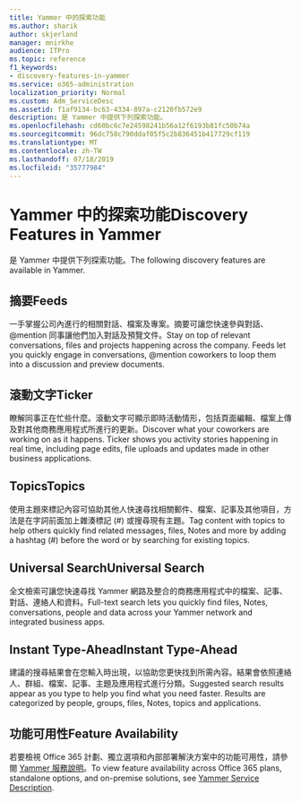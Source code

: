 ```yaml
---
title: Yammer 中的探索功能
ms.author: sharik
author: skjerland
manager: mnirkhe
audience: ITPro
ms.topic: reference
f1_keywords:
- discovery-features-in-yammer
ms.service: o365-administration
localization_priority: Normal
ms.custom: Adm_ServiceDesc
ms.assetid: f1af9134-bc63-4334-897a-c2120fb572e9
description: 是 Yammer 中提供下列探索功能。
ms.openlocfilehash: cd60bc6c7e24598241b56a12f6193b81fc50b74a
ms.sourcegitcommit: 96dc758c790ddaf05f5c2b836451b417729cf119
ms.translationtype: MT
ms.contentlocale: zh-TW
ms.lasthandoff: 07/18/2019
ms.locfileid: "35777984"
---
```

# <a name="discovery-features-in-yammer"></a><span data-ttu-id="bc114-103">Yammer 中的探索功能</span><span class="sxs-lookup"><span data-stu-id="bc114-103">Discovery Features in Yammer</span></span>

<span data-ttu-id="bc114-104">是 Yammer 中提供下列探索功能。</span><span class="sxs-lookup"><span data-stu-id="bc114-104">The following discovery features are available in Yammer.</span></span>
  
## <a name="feeds"></a><span data-ttu-id="bc114-105">摘要</span><span class="sxs-lookup"><span data-stu-id="bc114-105">Feeds</span></span>
<span data-ttu-id="bc114-106"><a name="bkmk_Feeds"> </a></span><span class="sxs-lookup"><span data-stu-id="bc114-106"></span></span>

<span data-ttu-id="bc114-p101">一手掌握公司內進行的相關對話、檔案及專案。摘要可讓您快速參與對話、@mention 同事讓他們加入對話及預覽文件。</span><span class="sxs-lookup"><span data-stu-id="bc114-p101">Stay on top of relevant conversations, files and projects happening across the company. Feeds let you quickly engage in conversations, @mention coworkers to loop them into a discussion and preview documents.</span></span>
  
## <a name="ticker"></a><span data-ttu-id="bc114-109">滾動文字</span><span class="sxs-lookup"><span data-stu-id="bc114-109">Ticker</span></span>
<span data-ttu-id="bc114-110"><a name="bkmk_Ticker"> </a></span><span class="sxs-lookup"><span data-stu-id="bc114-110"></span></span>

<span data-ttu-id="bc114-p102">瞭解同事正在忙些什麼。滾動文字可顯示即時活動情形，包括頁面編輯、檔案上傳及對其他商務應用程式所進行的更新。</span><span class="sxs-lookup"><span data-stu-id="bc114-p102">Discover what your coworkers are working on as it happens. Ticker shows you activity stories happening in real time, including page edits, file uploads and updates made in other business applications.</span></span>
  
## <a name="topics"></a><span data-ttu-id="bc114-113">Topics</span><span class="sxs-lookup"><span data-stu-id="bc114-113">Topics</span></span>
<span data-ttu-id="bc114-114"><a name="bkmk_Topics"> </a></span><span class="sxs-lookup"><span data-stu-id="bc114-114"></span></span>

<span data-ttu-id="bc114-115">使用主題來標記內容可協助其他人快速尋找相關郵件、檔案、記事及其他項目，方法是在字詞前面加上雜湊標記 (#) 或搜尋現有主題。</span><span class="sxs-lookup"><span data-stu-id="bc114-115">Tag content with topics to help others quickly find related messages, files, Notes and more by adding a hashtag (#) before the word or by searching for existing topics.</span></span>
  
## <a name="universal-search"></a><span data-ttu-id="bc114-116">Universal Search</span><span class="sxs-lookup"><span data-stu-id="bc114-116">Universal Search</span></span>
<span data-ttu-id="bc114-117"><a name="bkmk_UniversalSearch"> </a></span><span class="sxs-lookup"><span data-stu-id="bc114-117"></span></span>

<span data-ttu-id="bc114-118">全文檢索可讓您快速尋找 Yammer 網路及整合的商務應用程式中的檔案、記事、對話、連絡人和資料。</span><span class="sxs-lookup"><span data-stu-id="bc114-118">Full-text search lets you quickly find files, Notes, conversations, people and data across your Yammer network and integrated business apps.</span></span>
  
## <a name="instant-type-ahead"></a><span data-ttu-id="bc114-119">Instant Type-Ahead</span><span class="sxs-lookup"><span data-stu-id="bc114-119">Instant Type-Ahead</span></span>
<span data-ttu-id="bc114-120"><a name="bkmk_InstantTypeAhead"> </a></span><span class="sxs-lookup"><span data-stu-id="bc114-120"></span></span>

<span data-ttu-id="bc114-p103">建議的搜尋結果會在您輸入時出現，以協助您更快找到所需內容。結果會依照連絡人、群組、檔案、記事、主題及應用程式進行分類。</span><span class="sxs-lookup"><span data-stu-id="bc114-p103">Suggested search results appear as you type to help you find what you need faster. Results are categorized by people, groups, files, Notes, topics and applications.</span></span>
  
## <a name="feature-availability"></a><span data-ttu-id="bc114-123">功能可用性</span><span class="sxs-lookup"><span data-stu-id="bc114-123">Feature Availability</span></span>
<span data-ttu-id="bc114-124"><a name="bkmk_InstantTypeAhead"> </a></span><span class="sxs-lookup"><span data-stu-id="bc114-124"></span></span>

<span data-ttu-id="bc114-125">若要檢視 Office 365 計劃、獨立選項和內部部署解決方案中的功能可用性，請參閱 [Yammer 服務說明](yammer-service-description.md)。</span><span class="sxs-lookup"><span data-stu-id="bc114-125">To view feature availability across Office 365 plans, standalone options, and on-premise solutions, see [Yammer Service Description](yammer-service-description.md).</span></span>
  
  
